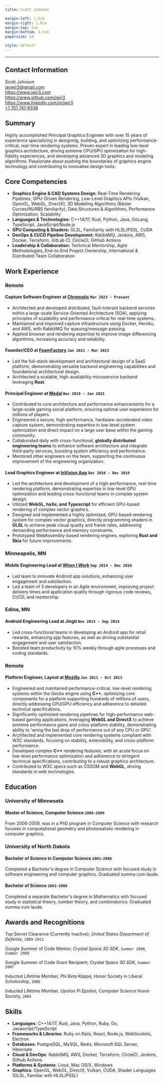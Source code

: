 ```yaml
---
title: Scott Johnson

margin-left: 1.5cm
margin-right: 1.8cm
margin-top: 2cm
margin-bottom: 1.5cm
papersize: a4

style: default
---
```


<hr />

## Contact Information

Scott Johnson\
<jaywir3@gmail.com>\
<https://www.jwir3.com>\
<https://www.github.com/jwir3>\
<https://www.linkedin.com/in/jwir3>\
[+1 701 741-9338](tel:+17017419338)

## Summary
Highly accomplished Principal Graphics Engineer with over 15 years of experience specializing in designing, building, and optimizing performance-critical, real-time rendering systems. Proven expert in leading low-level graphics architecture, driving extreme CPU/GPU optimization for high-fidelity experiences, and developing advanced 3D graphics and modeling algorithms. Passionate about pushing the boundaries of graphics engine technology and contributing to innovative design tools.

## Core Competencies
- **Graphics Engine & CAD Systems Design**: Real-Time Rendering Pipelines, GPU-Driven Rendering, Low-Level Graphics APIs (Vulkan, OpenGL, WebGL, DirectX), 3D Modeling Algorithms (Bézier Curves/NURBS familiarity), Data Structures & Algorithms, Performance Optimization, Scalability
- **Languages & Technologies:** C++14/17, Rust, Python, Java, GoLang, TypeScript, JavaScript/Node.js
- **GPU Computing & Shaders:** GLSL, Familiarity with HLSL/PSSL, CUDA
- **DevOps & CI/CD Pipeline Development:** RabbitMQ, Jenkins, AWS, Docker, Terraform, GitLab CI, CircleCI, GitHub Actions
- **Leadership & Collaboration:** Technical Mentorship, Agile Methodologies, End-to-End Project Ownership, International & Distributed Team Collaboration

## Work Experience
### Remote

#### Capture Software Engineer at [Chromatic](https://www.chromatic.com) `Mar 2023 - Present`
- Architected and developed distributed, fault-tolerant backend services within a large-scale Service-Oriented Architecture (SOA), applying principles of scalability and performance critical for real-time systems.
- Maintained and improved capture infrastructure using Docker, Heroku, and AWS, with RabbitMQ for queuing/message-passing.
- Applied browser and rendering expertise to improve image differencing algorithms, increasing accuracy and reliability.

#### Founder/CEO at [FoamFactory](https://www.foamfactory.io) `Jan 2021 - Mar 2023`
- Led the full-stack development and architectural design of a SaaS platform, demonstrating versatile backend engineering capabilities and foundational architectural design.
- Architected a scalable, high-availability microservice backend leveraging **Rust**.

#### Principal Engineer at [Medal](https://medal.tv) `Dec 2019 - Jan 2021`
- Contributed to core architecture and performance enhancements for a large-scale gaming social platform, ensuring optimal user experience for millions of players.
- Engineered a secure, high-performance, hardware-accelerated video capture system, demonstrating expertise in low-level system optimization and direct impact on a large user base within the gaming community.
- Collaborated daily with cross-functional, **globally distributed engineering teams** to enhance software architecture and integrate third-party services, boosting system efficiency and performance.
- Mentored other engineers on the team, supporting the continuous improvement of the engineering organization.

#### Lead Graphics Engineer at [InVision App](https://www.invisionapp.com) `Dec 2016 - Dec 2019`
- Led the architecture and development of a high-performance, real-time rendering platform, demonstrating expertise in low-level GPU optimization and leading cross-functional teams in complex system design.
- Utilized **WebGL, haXe, and Typescript** for efficient GPU-based rendering of complex vector graphics.
- Designed and implemented a highly optimized, GPU-based rendering system for complex vector graphics, directly programming shaders in **GLSL** to achieve peak visual quality and frame rates, addressing demanding performance and memory constraints.
- Prototyped WebAssembly-based rendering engines, exploring **Rust and Skia** for future improvements.

### Minneapolis, MN
#### Mobile Engineering Lead at [When I Work](https://www.wheniwork.com) `Sep 2014 - Dec 2016`
- Led team to innovate Android app solutions, enhancing user engagement and satisfaction.
- Led a team of 3 developers in an Agile environment, improving project delivery times and application quality through rigorous code reviews, CI/CD, and mentorship.

### Edina, MN
#### Android Engineering Lead at Jingit `Nov 2013 - Sep 2014`
- Led cross-functional teams in developing an Android app for retail rewards, enhancing app features, as well as driving substantial engagement and user satisfaction.
- Boosted team productivity by 10% weekly through agile processes and coding standards.

### Remote
#### Platform Engineer, Layout at [Mozilla](https://www.mozilla.org) `Jun 2011 - Oct 2013`
- Engineered and maintained performance-critical, low-level rendering systems within the Gecko engine using **C++**, optimizing core components for a platform supporting hundreds of millions of users, directly addressing CPU/GPU efficiency and adherence to detailed technical specifications.
- Significantly optimized rendering pipelines for high-performance web-based gaming applications, leveraging **WebGL and DirectX** to achieve extreme performance gains and cross-platform stability, demonstrating ability to 'wring the last drop of performance out of any CPU or GPU'.
- Architected and implemented core rendering systems compliant with W3C standards, focusing on stability, extensibility, and cross-platform performance.
- Developed complex **C++** rendering features, with an acute focus on low-level performance optimization and adherence to stringent technical specifications, contributing to a robust graphics architecture.
- Contributed to W3C specs such as CSSOM and **WebGL**, driving standards in web technologies.

## Education

### University of Minnesota
#### Master of Science, Computer Science `2006-2009`
From 2006-2009, was in a PhD program in Computer Science with research focuses in computational geometry and photorealistic rendering in computer graphics.

### University of North Dakota
#### Bachelor of Science in Computer Science `2001-2006`
Completed a Bachelor's degree in Computer Science with focused study in software engineering and computer graphics. Graduated summa cum laude.

#### Bachelor of Science `2001-2006`
Completed a separate Bachelor's degree in Mathematics with focused study in statistical theory, number theory, and combinatorics. Graduated summa cum laude.

## Awards and Recognitions

Top Secret Clearance (Currently Inactive); _United States Department of Defense_, `2009-2011`

Google Summer of Code Mentor; _Crystal Space 3D SDK_, `Summer 2008`, `Summer 2009`

Google Summer of Code Grant Recipient; _Crystal Space 3D SDK_, `Summer 2007`

Inducted Lifetime Member, _Phi Beta Kappa_, Honor Society in Liberal Scholorship,
 `2006`

Inducted Lifetime Member, _Upsilon Pi Epsilon_, Computer Science Honor Society, `2004`

## Skills
- **Languages**: C++14/17, Rust, Java, Python, Ruby, Go, Javascript/TypeScript
- **Frameworks & Libraries**: Ruby on Rails, React, Node.js, WebSockets, Electron
- **Databases**: PostgreSQL, MySQL, Redis, Microsoft SQL Server, Hibernate
- **Cloud & DevOps**: RabbitMQ, AWS, Docker, Terraform, CircleCI, Jenkins, Github Actions
- **Platforms & Systems**: Linux, Mac OS/X, Windows
- **Graphics**: OpenGL, WebGL, DirectX, Vulkan, CUDA, Shader Languages (GLSL, Familiar with HLSL/PSSL)